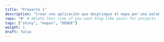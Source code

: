 ```yaml
---
title: "Proyecto 1"
description: "Crear una aplicación que despliegue el mapa por una palabra"
repo: "#" # delete this line if you want blog-like posts for projects
tags: ["shiny", "mapas", "DENUE"]
weight: 1
draft: false
---
```

